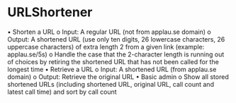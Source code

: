 # URLShortener
•	Shorten a URL
o	Input: A regular URL (not from applau.se domain)
o	Output: A shortened URL (use only ten digits, 26 lowercase characters, 26 uppercase characters) of extra length 2 from a given link (example: applau.se/5s)
o	Handle the case that the 2-character length is running out of choices by retiring the shortened URL that has not been called for the longest time
•	Retrieve a URL
o	Input: A shortened URL (from applau.se domain)
o	Output: Retrieve the original URL
•	Basic admin
o	Show all stored shortened URLs (including shortened URL, original URL, call count and latest call time) and sort by call count
